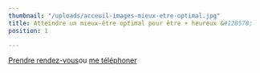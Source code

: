 ```yaml
---
thumbnail: "/uploads/acceuil-images-mieux-etre-optimal.jpg"
title: Atteindre un mieux-être optimal pour être + heureux &#128578;
position: 1

---
```

<a class="button" href="https://www.gorendezvous.com/homepage/111690" target="_blank">Prendre rendez-vous</a><span class="self_center">ou <a href="tel:+14189559602">me téléphoner</a></span>
